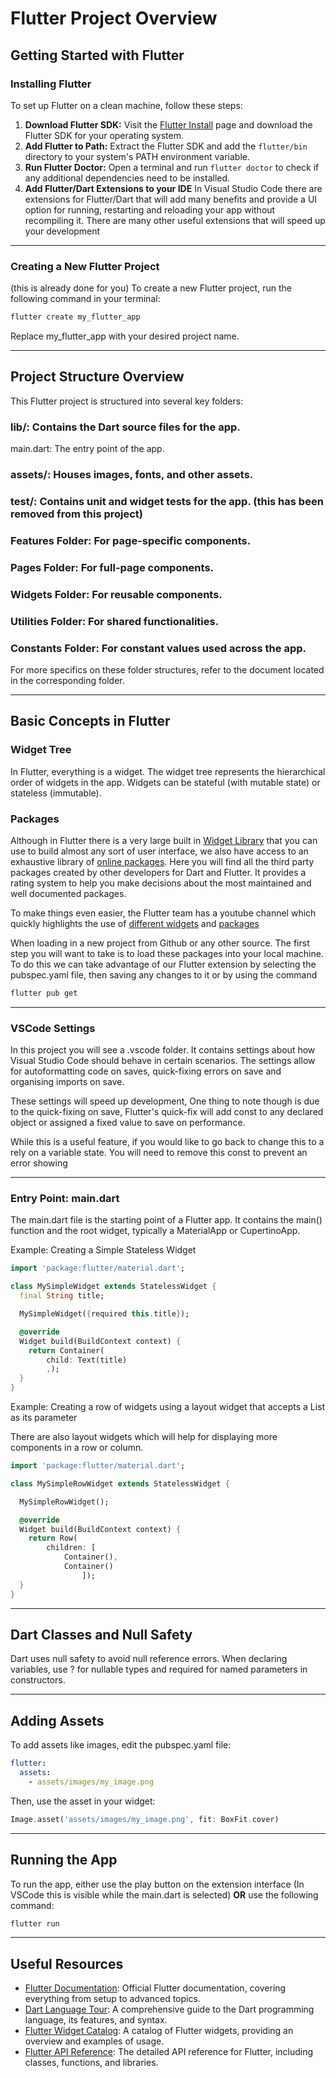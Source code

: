 # Flutter Project Overview

## Getting Started with Flutter

### Installing Flutter

To set up Flutter on a clean machine, follow these steps:

1. **Download Flutter SDK:** Visit the [Flutter Install](https://flutter.dev/docs/get-started/install) page and download the Flutter SDK for your operating system.
2. **Add Flutter to Path:** Extract the Flutter SDK and add the `flutter/bin` directory to your system's PATH environment variable.
3. **Run Flutter Doctor:** Open a terminal and run `flutter doctor` to check if any additional dependencies need to be installed.
4. **Add Flutter/Dart Extensions to your IDE** In Visual Studio Code there are extensions for Flutter/Dart that will add many benefits and provide a UI option for running, restarting and reloading your app without recompiling it. There are many other useful extensions that will speed up your development
***
### Creating a New Flutter Project

(this is already done for you) To create a new Flutter project, run the following command in your terminal:

```bash
flutter create my_flutter_app
```
Replace my_flutter_app with your desired project name.
***
## Project Structure Overview
This Flutter project is structured into several key folders:

### lib/: Contains the Dart source files for the app.
main.dart: The entry point of the app.

### assets/: Houses images, fonts, and other assets.
### test/: Contains unit and widget tests for the app. (this has been removed from this project)

### Features Folder: For page-specific components.
### Pages Folder: For full-page components.
### Widgets Folder: For reusable components.
### Utilities Folder: For shared functionalities.
### Constants Folder: For constant values used across the app.
For more specifics on these folder structures, refer to the document located in the corresponding folder.
***
## Basic Concepts in Flutter
### Widget Tree
In Flutter, everything is a widget. The widget tree represents the hierarchical order of widgets in the app. Widgets can be stateful (with mutable state) or stateless (immutable).

### Packages
Although in Flutter there is a very large built in [Widget Library](https://flutter.dev/docs/development/ui/widgets) that you can use to build almost any sort of user interface, we also have access to an exhaustive library of [online packages](https://pub.dev). Here you will find all the third party packages created by other developers for Dart and Flutter. It provides a rating system to help you make decisions about the most maintained and well documented packages.

To make things even easier, the Flutter team has a youtube channel which quickly highlights the use of [different widgets](https://www.youtube.com/playlist?list=PLjxrf2q8roU23XGwz3Km7sQZFTdB996iG) and [packages](https://www.youtube.com/playlist?list=PLjxrf2q8roU1quF6ny8oFHJ2gBdrYN_AK)

When loading in a new project from Github or any other source. The first step you will want to take is to load these packages into your local machine. To do this we can take advantage of our Flutter extension by selecting the pubspec.yaml file, then saving any changes to it or by using the command
```bash
flutter pub get
```
***
### VSCode Settings
In this project you will see a .vscode folder. It contains settings about how Visual Studio Code should behave in certain scenarios. The settings allow for autoformatting code on saves, quick-fixing errors on save and organising imports on save. 

These settings will speed up development, One thing to note though is due to the quick-fixing on save, Flutter's quick-fix will add const to any declared object or assigned a fixed value to save on performance.

While this is a useful feature, if you would like to go back to change this to a rely on a variable state. You will need to remove this const to prevent an error showing
***
### Entry Point: main.dart
The main.dart file is the starting point of a Flutter app. It contains the main() function and the root widget, typically a MaterialApp or CupertinoApp.

Example: Creating a Simple Stateless Widget

```dart
import 'package:flutter/material.dart';

class MySimpleWidget extends StatelessWidget {
  final String title;

  MySimpleWidget({required this.title});

  @override
  Widget build(BuildContext context) {
    return Container(
        child: Text(title)
        ,);
  }
}
```
Example: Creating a row of widgets using a layout widget that accepts a List<Widget> as its parameter

There are also layout widgets which will help for displaying more components in a row or column.
```dart
import 'package:flutter/material.dart';

class MySimpleRowWidget extends StatelessWidget {

  MySimpleRowWidget();

  @override
  Widget build(BuildContext context) {
    return Row(
        children: [
            Container(),
            Container()
                ]);
  }
}
```
***
## Dart Classes and Null Safety
Dart uses null safety to avoid null reference errors. When declaring variables, use ? for nullable types and required for named parameters in constructors.
***
## Adding Assets
To add assets like images, edit the pubspec.yaml file:

```yaml
flutter:
  assets:
    - assets/images/my_image.png

```
Then, use the asset in your widget:

```dart
Image.asset('assets/images/my_image.png', fit: BoxFit.cover)
```
***
## Running the App
To run the app, either use the play button on the extension interface (In VSCode this is visible while the main.dart is selected) **OR** use the following command:

```bash
flutter run
```
***
## Useful Resources

- [Flutter Documentation](https://flutter.dev/docs): Official Flutter documentation, covering everything from setup to advanced topics.
- [Dart Language Tour](https://dart.dev/guides/language/language-tour): A comprehensive guide to the Dart programming language, its features, and syntax.
- [Flutter Widget Catalog](https://flutter.dev/docs/development/ui/widgets): A catalog of Flutter widgets, providing an overview and examples of usage.
- [Flutter API Reference](https://api.flutter.dev/): The detailed API reference for Flutter, including classes, functions, and libraries.

